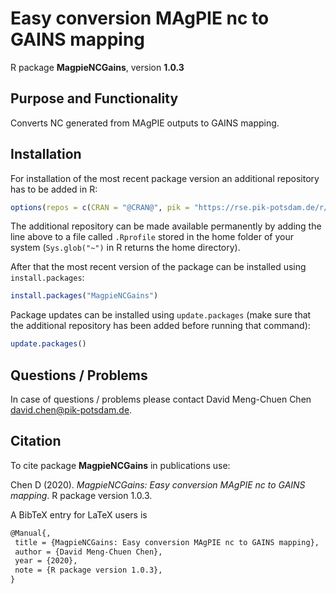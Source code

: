 # Easy conversion MAgPIE nc to GAINS mapping

R package **MagpieNCGains**, version **1.0.3**

  

## Purpose and Functionality

Converts NC generated from MAgPIE outputs to GAINS mapping.


## Installation

For installation of the most recent package version an additional repository has to be added in R:

```r
options(repos = c(CRAN = "@CRAN@", pik = "https://rse.pik-potsdam.de/r/packages"))
```
The additional repository can be made available permanently by adding the line above to a file called `.Rprofile` stored in the home folder of your system (`Sys.glob("~")` in R returns the home directory).

After that the most recent version of the package can be installed using `install.packages`:

```r 
install.packages("MagpieNCGains")
```

Package updates can be installed using `update.packages` (make sure that the additional repository has been added before running that command):

```r 
update.packages()
```

## Questions / Problems

In case of questions / problems please contact David Meng-Chuen Chen <david.chen@pik-potsdam.de>.

## Citation

To cite package **MagpieNCGains** in publications use:

Chen D (2020). _MagpieNCGains: Easy conversion MAgPIE nc to GAINS
mapping_. R package version 1.0.3.

A BibTeX entry for LaTeX users is

 ```latex
@Manual{,
  title = {MagpieNCGains: Easy conversion MAgPIE nc to GAINS mapping},
  author = {David Meng-Chuen Chen},
  year = {2020},
  note = {R package version 1.0.3},
}
```

